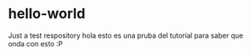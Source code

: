 # hello-world
Just a test respository
hola esto es una pruba del tutorial para saber que onda con esto :P
